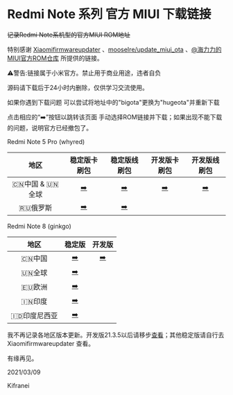 # Redmi Note 系列 官方 MIUI 下载链接

~~记录Redmi Note系机型的官方MIUI ROM地址~~

特别感谢 [Xiaomifirmwareupdater](https://xiaomifirmwareupdater.com) 、[mooseIre/update_miui_ota](https://github.com/mooseIre/update_miui_ota) 、[@海力力的MIUI官方ROM仓库](https://roms.miuier.com) 所提供的链接。

⚠️警告:链接属于小米官方。禁止用于商业用途，违者自负

源码请下载后于24小时内删除，仅供学习交流使用。

如果你遇到下载问题 可以尝试将地址中的"bigota"更换为"hugeota"并重新下载

点击相应的“➡️”按钮以跳转该页面 手动选择ROM链接并下载；如果出现不能下载的问题，说明官方已经撤包了。

Redmi Note 5 Pro (whyred)

| 地区 | 稳定版卡刷包 | 稳定版线刷包 | 开发版卡刷包 | 开发版线刷包 |
| :----: | :----: | :----: | :----: | :----: |
| 🇨🇳中国 & 🇺🇳全球 |[➡️](https://github.com/Kifranei/RNmiuilinks/blob/main/whyred_stable/whyred_recovery_cn_mi.md)|[➡️](https://github.com/Kifranei/RNmiuilinks/blob/main/whyred_stable/whyred_fastboot_cn_mi.md)|[➡️](https://github.com/Kifranei/RNmiuilinks/blob/main/whyred_developer/whyred_recovery_developer_cn.md)|[➡️](https://github.com/Kifranei/RNmiuilinks/blob/main/whyred_developer/whyred_fastboot_developer_cn.md)
| 🇷🇺俄罗斯 |[➡️](https://github.com/Kifranei/RNmiuilinks/blob/main/whyred_stable/whyred_recovery_ru.md)|[➡️](https://github.com/Kifranei/RNmiuilinks/blob/main/whyred_stable/whyred_fastboot_ru.md)||


Redmi Note 8 (ginkgo)

| 地区 | 稳定版 | 开发版 |
| :----: | :----: | :----: |
| 🇨🇳中国 |[➡️](https://github.com/Kifranei/RNmiuilinks/blob/main/stable/CN_ginkgo.md)|[➡️](https://github.com/Kifranei/RNmiuilinks/blob/main/development/CN_ginkgo.md)
| 🇺🇳全球 |[➡️](https://github.com/Kifranei/RNmiuilinks/blob/main/stable/MI_ginkgo.md)|
| 🇪🇺欧洲 |[➡️](https://github.com/Kifranei/RNmiuilinks/blob/main/stable/EEA_ginkgo.md)|
| 🇮🇳印度 |[➡️](https://github.com/Kifranei/RNmiuilinks/blob/main/stable/IN_ginkgo.md)|
| 🇮🇩印度尼西亚 |[➡️](https://github.com/Kifranei/RNmiuilinks/blob/main/stable/ID_ginkgo.md)|

我不再记录各地区版本更新。开发版21.3.5以后请移步[查看](https://github.com/mooseIre/update_miui_ota/blob/master/Develop/Redmi%20Note8.md)；其他稳定版请自行去 Xiaomifirmwareupdater 查看。

有缘再见。

2021/03/09

Kifranei
